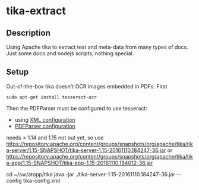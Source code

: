 # tika-extract

## Description
Using Apache tika to extract text and meta-data from many types of docs. Just some doco and nodejs scripts, nothing special.

## Setup
Out-of-the-box tika doesn't OCR images embedded in PDFs. First

    sudo apt-get install tesseract-ocr

Then the PDFParser must be configured to use tesseract:
- using [XML configuration](https://tika.apache.org/1.13/configuring.html#Using_a_Tika_Configuration_XML_file)
- [PDFParser configuration](https://wiki.apache.org/tika/PDFParser%20%28Apache%20PDFBox%29)




needs > 1.14 and 1.15 not out yet, so use
https://repository.apache.org/content/groups/snapshots/org/apache/tika/tika-server/1.15-SNAPSHOT/tika-server-1.15-20161110.184247-36.jar
or
https://repository.apache.org/content/groups/snapshots/org/apache/tika/tika-app/1.15-SNAPSHOT/tika-app-1.15-20161110.184012-36.jar

cd ~/sw/atopp/tika
java -jar ./tika-server-1.15-20161110.184247-36.jar --config tika-config.xml
